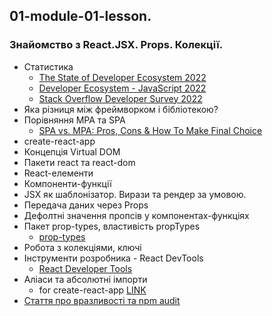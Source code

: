 ## 01-module-01-lesson.

### Знайомство з React.JSX. Props. Колекції.

- Статистика
  - [The State of Developer Ecosystem 2022](https://www.jetbrains.com/lp/devecosystem-2022/)
  - [Developer Ecosystem - JavaScript 2022](https://www.jetbrains.com/lp/devecosystem-2022/javascript/)
  - [Stack Overflow Developer Survey 2022](https://dou.ua/forums/topic/38869/)
- Яка різниця між фреймворком і бібліотекою?
- Порівняння MPA та SPA
  - [SPA vs. MPA: Pros, Cons & How To Make Final Choice](https://www.simicart.com/blog/spa-vs-mpa/)
- create-react-app
- Концепція Virtual DOM
- Пакети react та react-dom
- React-елементи
- Компоненти-функції
- JSX як шаблонізатор. Вирази та рендер за умовою.
- Передача даних через Props
- Дефолтні значення пропсів у компонентах-функціях
- Пакет prop-types, властивість propTypes
  - [prop-types](https://www.npmjs.com/package/prop-types)
- Робота з колекціями, ключі
- Інструменти розробника - React DevTools
  - [React Developer Tools](https://react.dev/learn/react-developer-tools)
- Аліаси та абсолютні імпорти
  - for create-react-app [LINK](https://www.youtube.com/watch?v=3_GEGIYpFOw)
- [Стаття про вразливості та npm audit](https://github.com/facebook/create-react-app/issues/11174)
